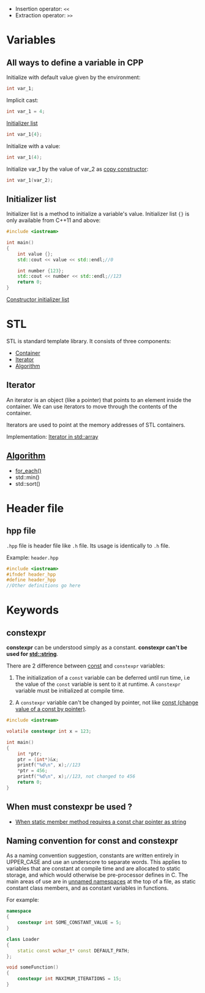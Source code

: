 * Insertion operator: ``<<``
* Extraction operator: ``>>``
# Variables

## All ways to define a variable in CPP

Initialize with default value given by the environment:
```cpp
int var_1;
```
Implicit cast:
```cpp
int var_1 = 4;
```
[Initializer list](#initializer-list)
```cpp
int var_1{4};
```
Initialize with a value:
```cpp
int var_1(4);
```
Initialize var_1 by the value of var_2 as [copy constructor](https://github.com/TranPhucVinh/Cplusplus/blob/master/Object-oriented%20programming/Constructor%20and%20destructor/Constructor.md#copy-constructor):
```cpp
int var_1(var_2);
```
## Initializer list

Initializer list is a method to initialize a variable's value. Initializer list ``{}`` is only available from C++11 and above:

```cpp
#include <iostream>

int main()
{
    int value {};
    std::cout << value << std::endl;//0

	int number {123};
    std::cout << number << std::endl;//123
    return 0;
}
```
[Constructor initializer list](https://github.com/TranPhucVinh/Cplusplus/blob/master/Object-oriented%20programming/Constructor%20and%20destructor/Constructor.md#constructor-initializer-list)
# STL
STL is standard template library. It consists of three components:
* [Container](https://github.com/TranPhucVinh/Cplusplus/blob/master/Data%20structure/README.md#container)
* [Iterator](#interator)
* [Algorithm](#algorithm)
## Iterator

An iterator is an object (like a pointer) that points to an element inside the container. We can use iterators to move through the contents of the container. 

Iterators are used to point at the memory addresses of STL containers.

Implementation: [Iterator in std::array](https://github.com/TranPhucVinh/Cplusplus/blob/master/Data%20structure/Array.md#iterator-in-stdarray)
## [Algorithm](Algorithm.md)
* [for_each()](https://github.com/TranPhucVinh/Cplusplus/tree/master/Introduction/Function#for_each)
* std::min()
* std::sort()

# Header file

## hpp file

``.hpp`` file is header file like ``.h`` file. Its usage is identically to ``.h`` file.

Example: ``header.hpp``

```h
#include <iostream>
#ifndef header_hpp
#define header_hpp
//Other definitions go here
```

# Keywords

## constexpr

**constexpr** can be understood simply as a constant. **constexpr can't be used for [std::string](https://github.com/TranPhucVinh/Cplusplus/blob/master/Data%20structure/String/README.md#stdstring)**.

There are 2 difference between [const](https://github.com/TranPhucVinh/C/blob/master/Introduction/Keywords/README.md#const) and ``constexpr`` variables:

1. The initialization of a ``const`` variable can be deferred until run time, i.e the value of the ``const`` variable is sent to it at runtime. A ``constexpr`` variable must be initialized at compile time.

2. A ``constexpr`` variable can't be changed by pointer, not like [const (change value of a const by pointer)](https://github.com/TranPhucVinh/C/blob/master/Physical%20layer/Memory/Pointer/Implementations.md#change-value-of-a-variable-with-pointer).

```c
#include <iostream>

volatile constexpr int x = 123;

int main()
{
	int *ptr;
	ptr = (int*)&x;
	printf("%d\n", x);//123
	*ptr = 456;
	printf("%d\n", x);//123, not changed to 456
	return 0;
}
```
## When must constexpr be used ?

* [When static member method requires a const char pointer as string](https://github.com/TranPhucVinh/Cplusplus/blob/master/Object-oriented%20programming/Method%20of%20class.md#static-member-methods)
## Naming convention for const and constexpr

As a naming convention suggestion, constants are written entirely in UPPER_CASE and use an underscore to separate words. This applies to variables that are constant at compile time and are allocated to static storage, and which would otherwise be pre-processor defines in C. The main areas of use are in [unnamed namespaces](https://github.com/TranPhucVinh/Cplusplus/blob/master/Introduction/Function/Namespace.md#unnamed-namespace) at the top of a file, as static constant class members, and as constant variables in functions.

For example:

```cpp
namespace
{
    constexpr int SOME_CONSTANT_VALUE = 5;
}

class Loader
{
    static const wchar_t* const DEFAULT_PATH;
};

void someFunction()
{
    constexpr int MAXIMUM_ITERATIONS = 15;
}
```
